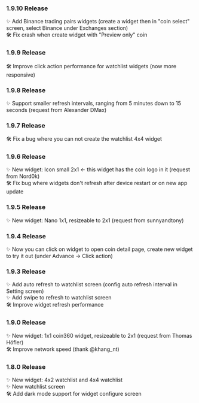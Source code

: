 ### 1.9.10 Release
✨ Add Binance trading pairs widgets (create a widget then in "coin select" screen, select Binance under Exchanges section)  
🛠 Fix crash when create widget with "Preview only" coin  

### 1.9.9 Release
🛠 Improve click action performance for watchlist widgets (now more responsive)  

### 1.9.8 Release
✨ Support smaller refresh intervals, ranging from 5 minutes down to 15 seconds (request from Alexander DMax)  

### 1.9.7 Release
🛠 Fix a bug where you can not create the watchlist 4x4 widget  

### 1.9.6 Release

✨ New widget: Icon small 2x1 <- this widget has the coin logo in it (request from Nord0k)  
🛠 Fix bug where widgets don't refresh after device restart or on new app update  

### 1.9.5 Release

✨ New widget: Nano 1x1, resizeable to 2x1 (request from sunnyandtony)  

### 1.9.4 Release

✨ Now you can click on widget to open coin detail page, create new widget to try it out (under Advance -> Click action)  

### 1.9.3 Release

✨ Add auto refresh to watchlist screen (config auto refresh interval in Setting screen)  
✨ Add swipe to refresh to watchlist screen  
🛠 Improve widget refresh performance  

### 1.9.0 Release

✨ New widget: 1x1 coin360 widget, resizeable to 2x1 (request from Thomas Höfler)  
🛠 Improve network speed (thank @khang_nt)  

### 1.8.0 Release

✨ New widget: 4x2 watchlist and 4x4 watchlist  
✨ New watchlist screen  
🛠 Add dark mode support for widget configure screen  